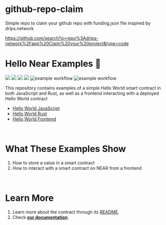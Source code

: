 # github-repo-claim
Simple repo to claim your github repo with funding.json file inspired by drips.network


https://github.com/search?q=repo%3Adrips-network%2Fapp%20Claim%20your%20project&type=code



# Hello Near Examples 👋 
[![](https://img.shields.io/badge/⋈%20Examples-Basics-green)](https://docs.near.org/tutorials/welcome)
[![](https://img.shields.io/badge/Contract-JS-yellow)](contract-ts)
[![](https://img.shields.io/badge/Contract-Rust-red)](contract-rs)
[![](https://img.shields.io/badge/Frontend-Next.js-blue)](frontend)
![example workflow](https://github.com/near-examples/hello-near-examples/actions/workflows/tests-ts.yml/badge.svg)
![example workflow](https://github.com/near-examples/hello-near-examples/actions/workflows/tests-rs.yml/badge.svg)

This repository contains examples of a simple Hello World smart contract in both JavaScript and Rust, as well as a frontend interacting with a deployed Hello World contract 

- [Hello World JavaScript](contract-ts)
- [Hello World Rust](contract-ts)
- [Hello World Frontend](frontend)

<br />

# What These Examples Show

1. How to store a value in a smart contract
2. How to interact with a smart contract on NEAR from a frontend

<br />

# Learn More
1. Learn more about the contract through its [README](./contract-ts/README.md).
2. Check [**our documentation**](https://docs.near.org/build/welcome).

